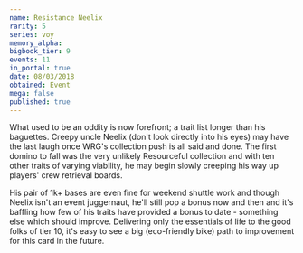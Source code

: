 ```yaml
---
name: Resistance Neelix
rarity: 5
series: voy
memory_alpha:
bigbook_tier: 9
events: 11
in_portal: true
date: 08/03/2018
obtained: Event
mega: false
published: true
---
```


What used to be an oddity is now forefront; a trait list longer than his baguettes. Creepy uncle Neelix (don't look directly into his eyes) may have the last laugh once WRG's collection push is all said and done. The first domino to fall was the very unlikely Resourceful collection and with ten other traits of varying viability, he may begin slowly creeping his way up players' crew retrieval boards.

His pair of 1k+ bases are even fine for weekend shuttle work and though Neelix isn't an event juggernaut, he'll still pop a bonus now and then and it's baffling how few of his traits have provided a bonus to date - something else which should improve. Delivering only the essentials of life to the good folks of tier 10, it's easy to see a big (eco-friendly bike) path to improvement for this card in the future.
